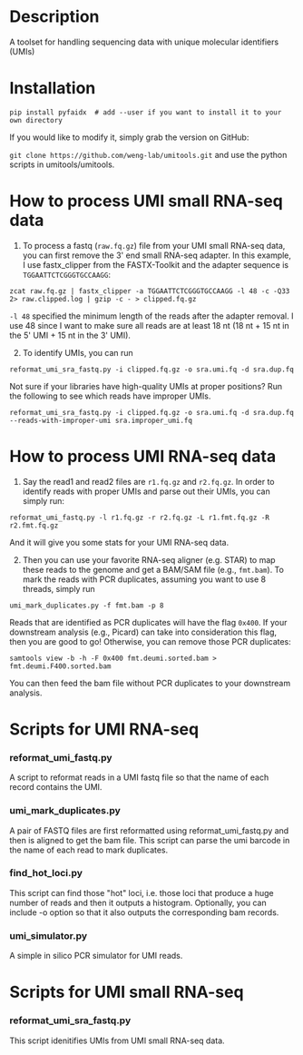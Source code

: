 # Description
A toolset for handling sequencing data with unique molecular identifiers (UMIs)

# Installation
`pip install pyfaidx  # add --user if you want to install it to your own directory`

If you would like to modify it, simply grab the version on GitHub:

`git clone https://github.com/weng-lab/umitools.git` and use the python scripts in umitools/umitools.

# How to process UMI small RNA-seq data
1. To process a fastq (`raw.fq.gz`) file from your UMI small RNA-seq data, you can first remove the 3' end small RNA-seq adapter. In this example, I use fastx_clipper from the FASTX-Toolkit and the adapter sequence is `TGGAATTCTCGGGTGCCAAGG`:

`zcat raw.fq.gz | fastx_clipper -a TGGAATTCTCGGGTGCCAAGG -l 48 -c -Q33 2> raw.clipped.log | gzip -c - > clipped.fq.gz`

`-l 48` specified the minimum length of the reads after the adapter removal. I use 48 since I want to make sure all reads are at least 18 nt (18 nt + 15 nt in the 5' UMI + 15 nt in the 3' UMI).

2. To identify UMIs, you can run

`reformat_umi_sra_fastq.py -i clipped.fq.gz -o sra.umi.fq -d sra.dup.fq`

Not sure if your libraries have high-quality UMIs at proper positions? Run the following to see which reads have improper UMIs.

`reformat_umi_sra_fastq.py -i clipped.fq.gz -o sra.umi.fq -d sra.dup.fq --reads-with-improper-umi sra.improper_umi.fq`

# How to process UMI RNA-seq data

1. Say the read1 and read2 files are `r1.fq.gz` and `r2.fq.gz`. In order to identify reads with proper UMIs and parse out their UMIs, you can simply run:

`reformat_umi_fastq.py -l r1.fq.gz -r r2.fq.gz -L r1.fmt.fq.gz -R r2.fmt.fq.gz`

And it will give you some stats for your UMI RNA-seq data.

2. Then you can use your favorite RNA-seq aligner (e.g. STAR) to map these reads to the genome and get a BAM/SAM file (e.g., `fmt.bam`). To mark the reads with PCR duplicates, assuming you want to use 8 threads, simply run

`umi_mark_duplicates.py -f fmt.bam -p 8`

Reads that are identified as PCR duplicates will have the flag `0x400`. If your downstream analysis (e.g., Picard) can take into consideration this flag, then you are good to go! Otherwise, you can remove those PCR duplicates:

`samtools view -b -h -F 0x400 fmt.deumi.sorted.bam > fmt.deumi.F400.sorted.bam`

You can then feed the bam file without PCR duplicates to your downstream analysis.

# Scripts for UMI RNA-seq
### reformat_umi_fastq.py
A script to reformat reads in a UMI fastq file so that the name of each record contains the UMI.

### umi_mark_duplicates.py
A pair of FASTQ files are first reformatted using reformat_umi_fastq.py and then is aligned to get the bam file. This script can parse the umi barcode in the name of each read to mark duplicates.

### find_hot_loci.py
This script can find those "hot" loci, i.e. those loci that produce a huge number of reads and then it outputs a histogram. Optionally, you can include -o option so that it also outputs the corresponding bam records.

### umi_simulator.py
A simple in silico PCR simulator for UMI reads.

# Scripts for UMI small RNA-seq
### reformat_umi_sra_fastq.py
This script idenitifies UMIs from UMI small RNA-seq data.
